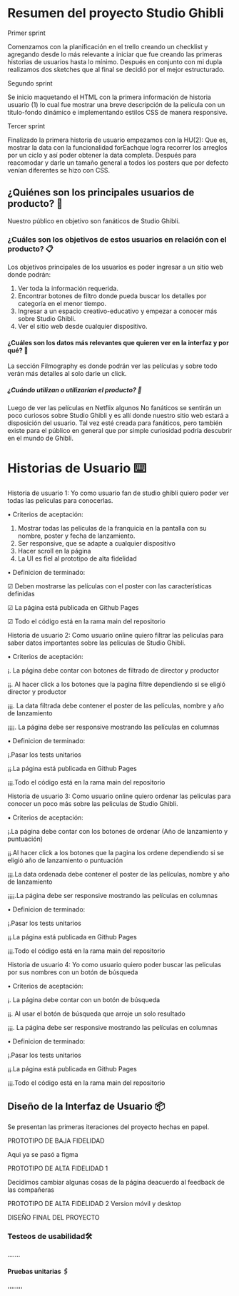 # Resumen del proyecto Studio Ghibli

Primer sprint 

Comenzamos con la planificación en el trello creando un checklist y agregando desde lo más relevante a iniciar que fue creando las primeras historias de usuarios hasta lo mínimo. 
Después en conjunto con mi dupla realizamos dos sketches que al final se decidió por el mejor estructurado.

Segundo sprint

Se inicio maquetando el HTML con la primera información de historia usuario (1) lo cual fue mostrar una breve descripción de la película con un título-fondo dinámico e implementando estilos CSS de manera responsive.

Tercer sprint

Finalizado la primera historia de usuario empezamos con la HU(2):
Que es, mostrar la data con la funcionalidad forEachque logra recorrer los arreglos por un ciclo y así poder obtener la data completa. Después para reacomodar y darle un tamaño general a todos los posters que por defecto venían diferentes se hizo con CSS.


## ¿Quiénes son los principales usuarios de producto? 🚀

Nuestro público en objetivo son fanáticos de Studio Ghibli. 


### ¿Cuáles son los objetivos de estos usuarios en relación con el producto? 📋

Los objetivos principales de los usuarios es poder ingresar a un sitio web donde podrán:
1.	Ver toda la información requerida.
2.	Encontrar botones de filtro donde pueda buscar los detalles por categoría en el menor tiempo.
3.	Ingresar a un espacio creativo-educativo y empezar a conocer más sobre Studio Ghibli.
4.	Ver el sitio web desde cualquier dispositivo. 


#### ¿Cuáles son los datos más relevantes que quieren ver en la interfaz y por qué? 🔧

La sección Filmography es donde podrán ver las películas y sobre todo verán más detalles al solo darle un click.  

##### ¿Cuándo utilizan o utilizarían el producto? 🔩

Luego de ver las películas en Netflix algunos No fanáticos se sentirán un poco curiosos sobre Studio Ghibli y es allí donde nuestro sitio web estará a disposición del usuario. 
Tal vez esté creada para fanáticos, pero también existe para el público en general que por simple curiosidad podría descubrir en el mundo de Ghibli.

# Historias de Usuario ⌨️

Historia de usuario 1: Yo como usuario fan de studio ghibli quiero poder ver todas las peliculas para conocerlas.

 • Criterios de aceptación:
 
 1.  Mostrar todas las películas de la franquicia en la pantalla con su nombre, poster y fecha de lanzamiento. 
 2.  Ser responsive, que se adapte a cualquier dispositivo
 3.  Hacer scroll en la página
 4.  La UI es fiel al prototipo de alta fidelidad

• Definicion de terminado:

☑ Deben mostrarse las películas con el poster con las características definidas

☑ La página está publicada en Github Pages

☑ Todo el código está en la rama main del repositorio

Historia de usuario 2: Como usuario online quiero filtrar las peliculas para saber datos importantes sobre las peliculas de Studio Ghibli.

• Criterios de aceptación:

¡. La página debe contar con botones de filtrado de director y productor

¡¡. Al hacer click a los botones que la pagina filtre dependiendo si se eligió director y productor

¡¡¡. La data filtrada debe contener el poster de las películas, nombre y año de lanzamiento

¡¡¡¡. La página debe ser responsive mostrando las películas en columnas

• Definicion de terminado:

¡.Pasar los tests unitarios

¡¡.La página está publicada en Github Pages

¡¡¡.Todo el código está en la rama main del repositorio

Historia de usuario 3: Como usuario online quiero ordenar las peliculas para conocer un poco más sobre las peliculas de Studio Ghibli.

• Criterios de aceptación:

¡.La página debe contar con los botones de ordenar (Año de lanzamiento y puntuación)

¡¡.Al hacer click a los botones que la pagina los ordene dependiendo si se eligió año de lanzamiento o puntuación

¡¡¡.La data ordenada debe contener el poster de las películas, nombre y año de lanzamiento

¡¡¡¡.La página debe ser responsive mostrando las películas en columnas

• Definicion de terminado:

¡.Pasar los tests unitarios

¡¡.La página está publicada en Github Pages

¡¡¡.Todo el código está en la rama main del repositorio

Historia de usuario 4: Yo como usuario quiero poder buscar las peliculas por sus nombres con un botón de búsqueda

• Criterios de aceptación:

¡. La página debe contar con un botón de búsqueda 

¡¡. Al usar el botón de búsqueda que arroje un solo resultado

¡¡¡. La página debe ser responsive mostrando las películas en columnas

• Definicion de terminado:

¡.Pasar los tests unitarios

¡¡.La página está publicada en Github Pages

¡¡¡.Todo el código está en la rama main del repositorio

## Diseño de la Interfaz de Usuario 📦

Se presentan las primeras iteraciones del proyecto hechas en papel.

PROTOTIPO DE BAJA FIDELIDAD

Aqui ya se pasó a figma 

PROTOTIPO DE ALTA FIDELIDAD 1

Decidimos cambiar algunas cosas de la página deacuerdo al feedback de las compañeras

PROTOTIPO DE ALTA FIDELIDAD 2 Version móvil y desktop

DISEÑO FINAL DEL PROYECTO


### Testeos de usabilidad🛠️

.......

#### Pruebas unitarias  🖇️

''''''''




